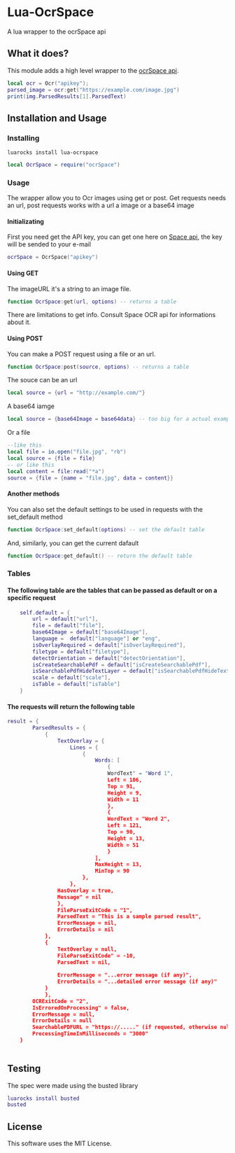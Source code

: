 # Lua-OcrSpace
A lua wrapper to the ocrSpace api

## What it does?

This module adds a high level wrapper to the [ocrSpace api](https://ocr.space/).

```lua
local ocr = Ocr("apikey");
parsed_image = ocr:get("https://example.com/image.jpg")
print(img.ParsedResults[1].ParsedText)
```


## Installation and Usage

### Installing

```
luarocks install lua-ocrspace
```

```lua
local OcrSpace = require("ocrSpace")
```

### Usage
The wrapper allow you to Ocr images using get or post.
Get requests needs an url, post requests works with a url a image or a base64 image

#### Initializating
First you need get the API key, you can get one here on [Space api](https://ocr.space/ocrapi), the key will be sended to your e-mail
```lua
ocrSpace = OcrSpace("apikey")

```

#### Using GET
The imageURL it's a string to an image file.
```lua
function OcrSpace:get(url, options) -- returns a table
```
There are limitations to get info. Consult Space OCR api for informations about it.

#### Using POST 
You can make a POST request using a file or an url.
```lua
function OcrSpace:post(source, options) -- returns a table
```
The souce can be an url
```lua
local source = {url = "http://example.com/"}
```
A base64 iamge
```lua
local source = {base64Image = base64data} -- too big for a actual example, visit ocrSpace docs for more info
```
Or a file
```lua
--like this
local file = io.open("file.jpg", "rb")
local source = {file = file}
-- or like this
local content = file:read("*a")
source = {file = {name = "file.jpg", data = content}}
```

#### Another methods
You can also set the default settings to be used in requests with the set_default method
```lua
function OcrSpace:set_default(options) -- set the default table
```
And, similarly, you can get the current dafault
```lua
function OcrSpace:get_default() -- return the default table
```
### Tables
#### The following table are the tables that can be passed as default or on a specific request
```lua
    self.default = {
        url = default["url"],
        file = default["file"],
        base64Image = default["base64Image"],
        language =  default["language"] or "eng",
        isOverlayRequired = default["isOverlayRequired"],
        filetype = default["filetype"],
        detectOrientation = default["detectOrientation"],
        isCreateSearchablePdf = default["isCreateSearchablePdf"],
        isSearchablePdfHideTextLayer = default["isSearchablePdfHideTextLayer"],
        scale = default["scale"],
        isTable = default["isTable"]
    }
```

#### The requests will return the following table
```lua
result = {
        ParsedResults = {
            {
                TextOverlay = {
                    Lines = {
                        {
                            Words: [
                                {
                                WordText" = "Word 1",
                                Left = 106,
                                Top = 91,
                                Height = 9,
                                Width = 11
                                },
                                {
                                WordText = "Word 2",
                                Left = 121,
                                Top = 90,
                                Height = 13,
                                Width = 51
                                }
                            ],
                            MaxHeight = 13,
                            MinTop = 90
                        },
                    },
                HasOverlay = true,
                Message" = nil
                },
                FileParseExitCode = "1",
                ParsedText = "This is a sample parsed result",                
                ErrorMessage = nil,
                ErrorDetails = nil
            },
            {
                TextOverlay = null,
                FileParseExitCode" = -10,
                ParsedText = nil,
                                        
                ErrorMessage = "...error message (if any)",
                ErrorDetails = "...detailed error message (if any)"
            }
            },
        OCRExitCode = "2",
        IsErroredOnProcessing" = false,
        ErrorMessage = null,
        ErrorDetails = null
        SearchablePDFURL = "https://....." (if requested, otherwise null) 
        ProcessingTimeInMilliseconds = "3000"
    }
             
```

## Testing
The spec were made using the busted library
```lua
luarocks install busted
busted
```

## License
This software uses the MIT License.
